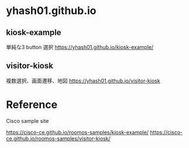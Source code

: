 # yhash01.github.io



## kiosk-example
単純な3 button 選択
https://yhash01.github.io/kiosk-example/



## visitor-kiosk
複数選択、画面遷移、地図
https://yhash01.github.io/visitor-kiosk



# Reference
Cisco sample site

https://cisco-ce.github.io/roomos-samples/kiosk-example/
https://cisco-ce.github.io/roomos-samples/visitor-kiosk/


